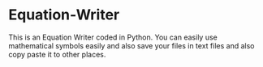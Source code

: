 # Equation-Writer
This is an Equation Writer coded in Python. You can easily use mathematical symbols easily and also save your files in text files and also copy paste it to other places.
